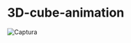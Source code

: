 # 3D-cube-animation

![Captura](https://user-images.githubusercontent.com/75394993/141703626-c9a7577e-fd54-4779-b6f2-19fb651be227.PNG)
